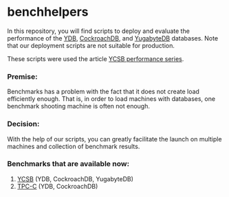 # benchhelpers

In this repository, you will find scripts to deploy and evaluate the performance of the 
[YDB](https://ydb.tech/), [CockroachDB](https://www.cockroachlabs.com/), and [YugabyteDB](https://www.yugabyte.com/) databases.
Note that our deployment scripts are not suitable for production. 

These scripts were used the article [YCSB performance series](https://blog.ydb.tech/ycsb-performance-series-ydb-cockroachdb-and-yugabytedb-f25c077a382b).

### Premise:
Benchmarks has a problem with the fact that it does not create load efficiently enough. 
That is, in order to load machines with databases, one benchmark shooting machine is often not enough. 

### Decision:
With the help of our scripts, you can greatly facilitate the launch on multiple machines and collection of benchmark results.


### Benchmarks that are available now:
1. [YCSB](ycsb/README.md) (YDB, CockroachDB, YugabyteDB)
2. [TPC-C](tpcc/README.md) (YDB, CockroachDB)
